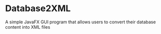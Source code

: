 # Database2XML
A simple JavaFX GUI program that allows users to convert their database content into XML files
